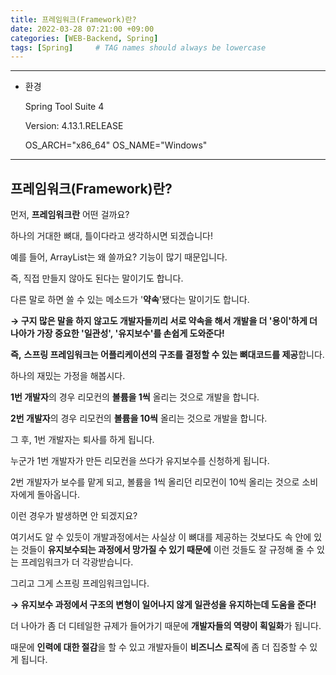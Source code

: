 ```yaml
---
title: 프레임워크(Framework)란?
date: 2022-03-28 07:21:00 +09:00 
categories: [WEB-Backend, Spring] 
tags: [Spring]     # TAG names should always be lowercase
---
```


---

- 환경
    
    Spring Tool Suite 4
    
    Version: 4.13.1.RELEASE
    
    OS_ARCH="x86_64"
    OS_NAME="Windows"
    

---

## 프레임워크(Framework)란?

먼저, **프레임워크란** 어떤 걸까요?

하나의 거대한 뼈대, 틀이다라고 생각하시면 되겠습니다!

예를 들어, ArrayList는 왜 쓸까요? 기능이 많기 때문입니다.

즉, 직접 만들지 않아도 된다는 말이기도 합니다.

다른 말로 하면 쓸 수 있는 메소드가 '**약속**'됐다는 말이기도 합니다.

**→ 구지 많은 말을 하지 않고도 개발자들끼리 서로 약속을 해서 개발을 더 '용이'하게 더 나아가 가장 중요한 '일관성', '유지보수'를 손쉽게 도와준다!**

**즉,** **스프링 프레임워크는 어플리케이션의 구조를 결정할 수 있는 뼈대코드를 제공**합니다.

하나의 재밌는 가정을 해봅시다.

**1번 개발자**의 경우 리모컨의 **볼륨을 1씩** 올리는 것으로 개발을 합니다.

**2번 개발자**의 경우 리모컨의 **볼륨을 10씩** 올리는 것으로 개발을 합니다.

그 후, 1번 개발자는 퇴사를 하게 됩니다.

누군가 1번 개발자가 만든 리모컨을 쓰다가 유지보수를 신청하게 됩니다.

2번 개발자가 보수를 맡게 되고, 볼륨을 1씩 올리던 리모컨이 10씩 올리는 것으로 소비자에게 돌아옵니다.

이런 경우가 발생하면 안 되겠지요?

여기서도 알 수 있듯이 개발과정에서는 사실상 이 뼈대를 제공하는 것보다도 속 안에 있는 것들이 **유지보수되는 과정에서 망가질 수 있기 때문에** 이런 것들도 잘 규정해 줄 수 있는 프레임워크가 더 각광받습니다.

그리고 그게 스프링 프레임워크입니다.

**→ 유지보수 과정에서 구조의 변형이 일어나지 않게 일관성을 유지하는데 도움을 준다!**

더 나아가 좀 더 디테일한 규제가 들어가기 때문에 **개발자들의 역량이 획일화**가 됩니다.

때문에 **인력에 대한 절감**을 할 수 있고 개발자들이 **비즈니스 로직**에 좀 더 집중할 수 있게 됩니다.